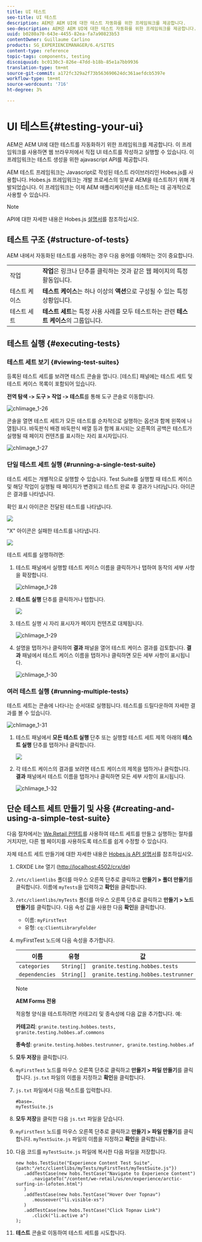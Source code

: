 ```yaml
---
title: UI 테스트
seo-title: UI 테스트
description: AEM은 AEM UI에 대한 테스트 자동화를 위한 프레임워크를 제공합니다.
seo-description: AEM은 AEM UI에 대한 테스트 자동화를 위한 프레임워크를 제공합니다.
uuid: b0280a70-643e-4455-82ea-fa7a90823b53
contentOwner: Guillaume Carlino
products: SG_EXPERIENCEMANAGER/6.4/SITES
content-type: reference
topic-tags: components, testing
discoiquuid: bc0130c3-826e-47dd-b18b-85e1a7bb9936
translation-type: tm+mt
source-git-commit: a172fc329a2f73b563690624dc361aefdcb5397e
workflow-type: tm+mt
source-wordcount: '716'
ht-degree: 3%

---
```



# UI 테스트{#testing-your-ui}

AEM은 AEM UI에 대한 테스트를 자동화하기 위한 프레임워크를 제공합니다. 이 프레임워크를 사용하면 웹 브라우저에서 직접 UI 테스트를 작성하고 실행할 수 있습니다. 이 프레임워크는 테스트 생성을 위한 ajavascript API를 제공합니다.

AEM 테스트 프레임워크는 Javascript로 작성된 테스트 라이브러리인 Hobes.js를 사용합니다. Hobes.js 프레임워크는 개발 프로세스의 일부로 AEM을 테스트하기 위해 개발되었습니다. 이 프레임워크는 이제 AEM 애플리케이션을 테스트하는 데 공개적으로 사용할 수 있습니다.

>[!NOTE]
>
>API에 대한 자세한 내용은 Hobes.js [설명서](https://helpx.adobe.com/experience-manager/6-4/sites/developing/using/reference-materials/test-api/index.html)를 참조하십시오.

## 테스트 구조 {#structure-of-tests}

AEM 내에서 자동화된 테스트를 사용하는 경우 다음 용어를 이해하는 것이 중요합니다.

|  |  |
|---|---|
| 작업 | **작업**&#x200B;은 링크나 단추를 클릭하는 것과 같은 웹 페이지의 특정 활동입니다. |
| 테스트 케이스 | **테스트 케이스**&#x200B;는 하나 이상의 **액션**&#x200B;으로 구성될 수 있는 특정 상황입니다. |
| 테스트 세트 | **테스트 세트**&#x200B;는 특정 사용 사례를 모두 테스트하는 관련 **테스트 케이스**&#x200B;의 그룹입니다. |

## 테스트 실행 {#executing-tests}

### 테스트 세트 보기 {#viewing-test-suites}

등록된 테스트 세트를 보려면 테스트 콘솔을 엽니다. [테스트] 패널에는 테스트 세트 및 테스트 케이스 목록이 포함되어 있습니다.

**전역 탐색 -> 도구 > 작업 -> 테스트**&#x200B;를 통해 도구 콘솔로 이동합니다.

![chlimage_1-26](assets/chlimage_1-26.png)

콘솔을 열면 테스트 세트가 모든 테스트를 순차적으로 실행하는 옵션과 함께 왼쪽에 나열됩니다. 바둑판식 배경 바둑판식 배열 등과 함께 표시되는 오른쪽의 공백은 테스트가 실행될 때 페이지 컨텐츠를 표시하는 자리 표시자입니다.

![chlimage_1-27](assets/chlimage_1-27.png)

### 단일 테스트 세트 실행 {#running-a-single-test-suite}

테스트 세트는 개별적으로 실행할 수 있습니다. Test Suite를 실행할 때 테스트 케이스 및 해당 작업이 실행될 때 페이지가 변경되고 테스트 완료 후 결과가 나타납니다. 아이콘은 결과를 나타냅니다.

확인 표시 아이콘은 전달된 테스트를 나타냅니다.

![](do-not-localize/chlimage_1-5.png)

&quot;X&quot; 아이콘은 실패한 테스트를 나타냅니다.

![](do-not-localize/chlimage_1-6.png)

테스트 세트를 실행하려면:

1. 테스트 패널에서 실행할 테스트 케이스 이름을 클릭하거나 탭하여 동작의 세부 사항을 확장합니다.

   ![chlimage_1-28](assets/chlimage_1-28.png)

1. **테스트 실행** 단추를 클릭하거나 탭합니다.

   ![](do-not-localize/chlimage_1-7.png)

1. 테스트 실행 시 자리 표시자가 페이지 컨텐츠로 대체됩니다.

   ![chlimage_1-29](assets/chlimage_1-29.png)

1. 설명을 탭하거나 클릭하여 **결과** 패널을 열어 테스트 케이스 결과를 검토합니다. **결과** 패널에서 테스트 케이스 이름을 탭하거나 클릭하면 모든 세부 사항이 표시됩니다.

   ![chlimage_1-30](assets/chlimage_1-30.png)

### 여러 테스트 실행 {#running-multiple-tests}

테스트 세트는 콘솔에 나타나는 순서대로 실행됩니다. 테스트를 드릴다운하여 자세한 결과를 볼 수 있습니다.

![chlimage_1-31](assets/chlimage_1-31.png)

1. 테스트 패널에서 **모든 테스트 실행** 단추 또는 실행할 테스트 세트 제목 아래의 **테스트 실행** 단추를 탭하거나 클릭합니다.

   ![](do-not-localize/chlimage_1-8.png)

1. 각 테스트 케이스의 결과를 보려면 테스트 케이스의 제목을 탭하거나 클릭합니다. **결과** 패널에서 테스트 이름을 탭하거나 클릭하면 모든 세부 사항이 표시됩니다.

   ![chlimage_1-32](assets/chlimage_1-32.png)

## 단순 테스트 세트 만들기 및 사용 {#creating-and-using-a-simple-test-suite}

다음 절차에서는 [We.Retail 컨텐트](/help/sites-developing/we-retail.md)를 사용하여 테스트 세트를 만들고 실행하는 절차를 거치지만, 다른 웹 페이지를 사용하도록 테스트를 쉽게 수정할 수 있습니다.

자체 테스트 세트 만들기에 대한 자세한 내용은 [Hobes.js API 설명서](https://helpx.adobe.com/experience-manager/6-4/sites/developing/using/reference-materials/test-api/index.html)를 참조하십시오.

1. CRXDE Lite 열기 ([http://localhost:4502/crx/de](http://localhost:4502/crx/de))
1. `/etc/clientlibs` 폴더를 마우스 오른쪽 단추로 클릭하고 **만들기 > 폴더 만들기**&#x200B;를 클릭합니다. 이름에 `myTests`을 입력하고 **확인**&#x200B;을 클릭합니다.
1. `/etc/clientlibs/myTests` 폴더를 마우스 오른쪽 단추로 클릭하고 **만들기 > 노드 만들기**&#x200B;를 클릭합니다. 다음 속성 값을 사용한 다음 **확인**&#x200B;을 클릭합니다.

   * 이름: `myFirstTest`
   * 유형: `cq:ClientLibraryFolder`

1. myFirstTest 노드에 다음 속성을 추가합니다.

   | 이름 | 유형 | 값 |
   |---|---|---|
   | `categories` | `String[]` | `granite.testing.hobbes.tests` |
   | `dependencies` | `String[]` | `granite.testing.hobbes.testrunner` |

   >[!NOTE]
   >
   >**AEM Forms 전용**
   >
   >적응형 양식을 테스트하려면 카테고리 및 종속성에 다음 값을 추가합니다. 예:
   >
   >**카테고리**:  `granite.testing.hobbes.tests, granite.testing.hobbes.af.commons`
   >
   >**종속성**:  `granite.testing.hobbes.testrunner, granite.testing.hobbes.af`

1. **모두 저장**&#x200B;을 클릭합니다.
1. `myFirstTest` 노드를 마우스 오른쪽 단추로 클릭하고 **만들기 > 파일 만들기**&#x200B;를 클릭합니다. `js.txt` 파일의 이름을 지정하고 **확인**&#x200B;을 클릭합니다.
1. `js.txt` 파일에서 다음 텍스트를 입력합니다.

   ```
   #base=.
   myTestSuite.js
   ```

1. **모두 저장**&#x200B;을 클릭한 다음 `js.txt` 파일을 닫습니다.
1. `myFirstTest` 노드를 마우스 오른쪽 단추로 클릭하고 **만들기 > 파일 만들기**&#x200B;를 클릭합니다. `myTestSuite.js` 파일의 이름을 지정하고 **확인**&#x200B;을 클릭합니다.
1. 다음 코드를 `myTestSuite.js` 파일에 복사한 다음 파일을 저장합니다.

   ```
   new hobs.TestSuite("Experience Content Test Suite", {path:"/etc/clientlibs/myTests/myFirstTest/myTestSuite.js"})
      .addTestCase(new hobs.TestCase("Navigate to Experience Content")
         .navigateTo("/content/we-retail/us/en/experience/arctic-surfing-in-lofoten.html")
      )
      .addTestCase(new hobs.TestCase("Hover Over Topnav")
         .mouseover("li.visible-xs")
      )
      .addTestCase(new hobs.TestCase("Click Topnav Link")
         .click("li.active a")
   );
   ```

1. **테스트** 콘솔로 이동하여 테스트 세트를 시도합니다.

